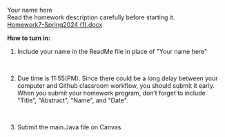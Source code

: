 Your name here 
<br>
Read the homework description carefully before starting it. <br>
[Homework7-Spring2024 (1).docx](https://github.com/rampurgeCSUMB/hw7_2_C_TEMPLATE/files/14827100/Homework7-Spring2024.1.docx)






<strong>How to turn in:</strong>
1. Include your name in the ReadMe file in place of "Your name here" <br>
<br>

2. Due time is 11:55(PM). Since there could be a long delay between your computer and Github classroom workflow, you should submit it early. <br>
When you submit your homework program, don’t forget to include "Title", "Abstract", "Name", and "Date". <br>
<br>

3. Submit the main.Java file on Canvas

